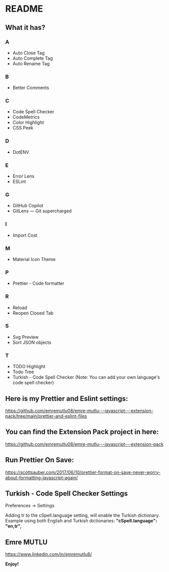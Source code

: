 # README

## What it has?

### A

- Auto Close Tag
- Auto Complete Tag
- Auto Rename Tag

### B

- Better Comments

### C

- Code Spell Checker
- CodeMetrics
- Color Highlight
- CSS Peek

### D

- DotENV

### E

- Error Lens
- ESLint

### G

- GitHub Copilot
- GitLens — Git supercharged

### I

- Import Cost

### M

- Material Icon Theme

### P

- Prettier - Code formatter

### R

- Reload
- Reopen Closed Tab

### S

- Svg Preview
- Sort JSON objects

### T

- TODO Highlight
- Todo Tree
- Turkish - Code Spell Checker (Note: You can add your own language's code spell checker)

## Here is my Prettier and Eslint settings:

https://github.com/emremutlu08/emre-mutlu---javascript---extension-pack/tree/main/prettier-and-eslint-files

## You can find the Extension Pack project in here:

https://github.com/emremutlu08/emre-mutlu---javascript---extension-pack

## Run Prettier On Save:

https://scottsauber.com/2017/06/10/prettier-format-on-save-never-worry-about-formatting-javascript-again/

## Turkish - Code Spell Checker Settings

Preferences -> Settings

Adding tr to the cSpell.language setting, will enable the Turkish dictionary. Example using both English and Turkish dictionaries:
**"cSpell.language": "en,tr",**

## Emre MUTLU

https://www.linkedin.com/in/emremutlu8/

**Enjoy!**
